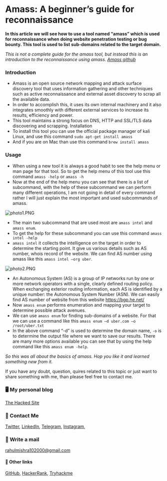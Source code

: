 # Amass: A beginner’s guide for reconnaissance 

**In this article we will see how to use a tool named “amass” which is used for reconnaissance when doing website penetration testing or bug bounty. This tool is used to list sub-domains related to the target domain.**

*This is not a complete guide for the amass tool, but instead this is an introduction to the reconnaissance using amass. [Amass github](https://github.com/OWASP/Amass)*

### Introduction
- Amass is an open source network mapping and attack surface discovery tool that uses information gathering and other techniques such as active reconnaissance and external asset discovery to scrap all the available data.
- In order to accomplish this, it uses its own internal machinery and it also integrates smoothly with different external services to increase its results, efficiency and power.
- This tool maintains a strong focus on DNS, HTTP and SSL/TLS data discovering and scrapping.
Installation
- To install this tool you can use the official package manager of kali Linux, and use this command `sudo apt-get install amass`
- And if you are on Mac than use this command `brew install amass`

### Usage 
- When using a new tool it is always a good habit to see the help menu or man page for that tool. So to get the help menu of this tool use this command `amass -help` or `amass -h`
- Now at the end of the help menu you can see that there is a list of subcommand, with the help of these subcommand we can perform many different operations, I am not going in detail of every command rather I will just explain the most important and used subcommands of amass.  

<!-- Photo1 will come here -->
![photo1.PNG](https://cdn.hashnode.com/res/hashnode/image/upload/v1616916368552/GaNyPSm_T.png)

- The main two subcommand that are used most are `amass intel` and `amass enum`.
- To get the help for these subcommand you can use this command `amass intel -help`
- `amass intel` it collects the intelligence on the target in order to determine the starting point. It give us various details such as AS number, whois record of the website. We can find AS number using amass like this `amass intel –org uber`.

<!-- Photo2 will come here -->
![photo2.PNG](https://cdn.hashnode.com/res/hashnode/image/upload/v1616916377689/-FS620Mji.png)

- An Autonomous System (AS) is a group of IP networks run by one or more network operators with a single, clearly defined routing policy. When exchanging exterior routing information, each AS is identified by a unique number: the Autonomous System Number (ASN). We can easily find AS number of website from this website https://bgp.he.net/
- Now `amass enum` performs enumeration and mapping your target to determine possible attack avenues. 
- We can use `amass enum` for finding sub-domains of a website. For that we can use a command like this `amass enum –d uber.com –o /root/uber.txt`
- In the above command “-d” is used to determine the domain name, `-o` is to determine the output file where we want to save our results. There are many more options available you can see that by using the help command like this `amass enum -help`.

*So this was all about the basics of amass. Hop you like it and learned something new from it.*

If you have any doubt, question, quires related to this topic or just want to share something with me, than please feel free to contact me.

### 🖥 My personal blog
[The Hacked Site](https://thehackedsite.netlify.app/)

### 📱 Contact Me

[Twitter](https://twitter.com/r_mishra10),
[LinkedIn](https://www.linkedin.com/in/rahul-mishra-66210b185),
[Telegram](https://t.me/rahul_mishra10),
[Instagram](https://www.instagram.com/rahul_mishra10/?hl=en),

### 📧 Write a mail
<rahulmishra102000@gmail.com>

#### 🚀 Other links

[GitHub](https://github.com/rahulMishra05),
[HackerRank](https://www.hackerrank.com/rahulmishra10201),
[Tryhackme](https://tryhackme.com/p/rahulMishra05)


